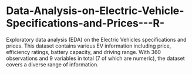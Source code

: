 # Data-Analysis-on-Electric-Vehicle-Specifications-and-Prices---R-
Exploratory data analysis (EDA) on the Electric Vehicles specifications and prices. This dataset contains various EV information including price, efficiency ratings, battery capacity, and driving range. With 360 observations and 9 variables in total (7 of which are numeric), the dataset covers a diverse range of information.
